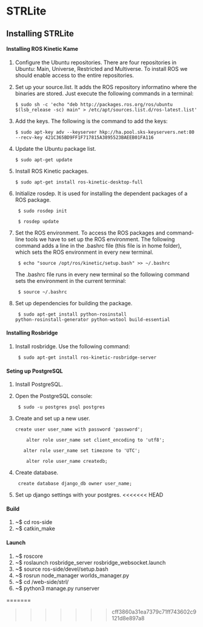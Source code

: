 # STRLite

## Installing STRLite
#### Installing ROS Kinetic Kame
1. Configure the Ubuntu repositories. There are four repositories in Ubuntu: Main, Universe, Restricted and Multiverse. To install ROS we should enable access to the entire repositories.
2. Set up your source.list. It adds the ROS repository informatino where the binaries are stored. Just execute the following commands in a terminal:

    `$ sudo sh -c 'echo "deb http://packages.ros.org/ros/ubuntu $(lsb_release -sc) main" > /etc/apt/sources.list.d/ros-latest.list'`

3. Add the keys. The following is the command to add the keys:

    `$ sudo apt-key adv --keyserver hkp://ha.pool.sks-keyservers.net:80 --recv-key 421C365BD9FF1F717815A3895523BAEEB01FA116`

4. Update the Ubuntu package list.

    `$ sudo apt-get update`

5. Install ROS Kinetic packages.

    `$ sudo apt-get install ros-kinetic-desktop-full`

6. Initialize rosdep. It is used for installing the dependent packages of a ROS package.

    <code> $ sudo rosdep init </code>

    <code> $ rosdep update </code>

7. Set the ROS environment. To access the ROS packages and command-line tools we have to set up the ROS environment. The following command adds a line in the .bashrc file (this file is in home folder), which sets the ROS environment in every new terminal.

    <code> $ echo "source /opt/ros/kinetic/setup.bash" >> ~/.bashrc </code>

    The .bashrc file runs in every new terminal so the following command sets the environment in the current terminal:

    <code> $ source ~/.bashrc </code>

8. Set up dependencies for building the package.

    <code> $ sudo apt-get install python-rosinstall python-rosinstall-generator python-wstool build-essential </code>


#### Installing Rosbridge
1. Install rosbridge. Use the following command:

    <code> $ sudo apt-get install ros-kinetic-rosbridge-server </code>

#### Seting up PostgreSQL
1. Install PostgreSQL.
2. Open the PostgreSQL console:

    <code> $ sudo -u postgres psql postgres </code>

3. Create and set up a new user.

    `create user user_name with password 'password';`

    `    alter role user_name set client_encoding to 'utf8';`

    `   alter role user_name set timezone to 'UTC';`

    `    alter role user_name createdb;`

4. Create database.

    <code> create database django_db owner user_name; </code>

5. Set up django settings with your postgres.
<<<<<<< HEAD

#### Build

1. ~$ cd ros-side
2. ~$ catkin_make


#### Launch

1. ~$ roscore
2. ~$ roslaunch rosbridge_server rosbridge_websocket.launch 
3. ~$ source ros-side/devel/setup.bash
4. ~$ rosrun node_manager worlds_manager.py 
5. ~$ cd /web-side/strl/
5. ~$ python3 manage.py runserver

=======
>>>>>>> cff3860a31ea7379c71ff743602c9121d8e897a8
